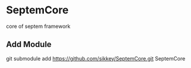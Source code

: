 # SeptemCore
core of septem framework

## Add Module
git submodule add https://github.com/sikkey/SeptemCore.git SeptemCore

